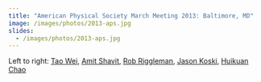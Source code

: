 ```yaml
---
title: "American Physical Society March Meeting 2013: Baltimore, MD"
image: /images/photos/2013-aps.jpg
slides:
  - /images/photos/2013-aps.jpg
---
```


Left to right: [Tao Wei](/members/tao-wei/), [Amit Shavit](/members/amit-shavit/), [Rob Riggleman](/members/robert-riggleman/), [Jason Koski](/members/jason-koski/), [Huikuan Chao](/members/huikuan-chao/)
